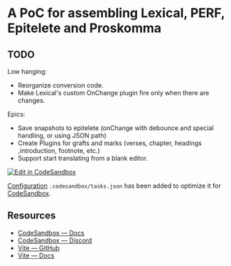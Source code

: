 # A PoC for assembling Lexical, PERF, Epitelete and Proskomma

## TODO

Low hanging:
- Reorganize conversion code.
- Make Lexical's custom OnChange plugin fire only when there are changes.

Epics:
- Save snapshots to epitelete (onChange with debounce and special handling, or using JSON path)
- Create Plugins for grafts and marks (verses, chapter, headings ,introduction, footnote, etc.)
- Support start translating from a blank editor.

[![Edit in CodeSandbox](https://assets.codesandbox.io/github/button-edit-lime.svg)](https://codesandbox.io/p/github/codesandbox/codesandbox-template-vite-react/main)

[Configuration](https://codesandbox.io/docs/projects/learn/setting-up/tasks) `.codesandbox/tasks.json` has been added to optimize it for [CodeSandbox](https://codesandbox.io/dashboard).

## Resources

- [CodeSandbox — Docs](https://codesandbox.io/docs/learn)
- [CodeSandbox — Discord](https://discord.gg/Ggarp3pX5H)
- [Vite — GitHub](https://github.com/vitejs/vite)
- [Vite — Docs](https://vitejs.dev/guide/)
